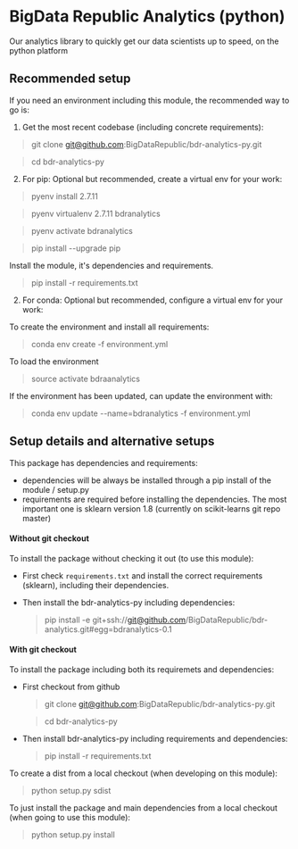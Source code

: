 # BigData Republic Analytics (python)
Our analytics library to quickly get our data scientists up to speed, on the python platform

## Recommended setup
If you need an environment including this module, the recommended way to go is:


  1. Get the most recent codebase (including concrete requirements):
  > git clone git@github.com:BigDataRepublic/bdr-analytics-py.git

  > cd bdr-analytics-py
  
  2.  For pip: Optional but recommended, create a virtual env for your work:
  > pyenv install 2.7.11

  > pyenv virtualenv 2.7.11 bdranalytics

  > pyenv activate bdranalytics

  > pip install --upgrade pip
  
  Install the module, it's dependencies and requirements.
  
  > pip install -r requirements.txt

 2.  For conda: Optional but recommended, configure a virtual env for your work:  
 
  To create the environment and install all requirements:
  > conda env create -f environment.yml
  
  To load the environment
  > source activate bdraanalytics
  
  If the environment has been updated, can update the environment with:
  > conda env update --name=bdranalytics -f environment.yml



## Setup details and alternative setups
This package has dependencies and requirements:
  * dependencies will be always be installed through a pip install of the module / setup.py
  * requirements are required before installing the dependencies.
    The most important one is sklearn version 1.8 (currently on scikit-learns git repo master)

#### Without git checkout
To install the package without checking it out (to use this module):
  * First check `requirements.txt` and install the correct requirements (sklearn), including their dependencies.
  * Then install the bdr-analytics-py including dependencies:

    > pip install -e git+ssh://git@github.com/BigDataRepublic/bdr-analytics.git#egg=bdranalytics-0.1

#### With git checkout
To install the package including both its requiremets and dependencies:
  * First checkout from github

    > git clone git@github.com:BigDataRepublic/bdr-analytics-py.git

    > cd bdr-analytics-py
  * Then install bdr-analytics-py including requirements and dependencies:

    > pip install -r requirements.txt


To create a dist from a local checkout (when developing on this module):
> python setup.py sdist

To just install the package and main dependencies from a local checkout (when going to use this module):
> python setup.py install

